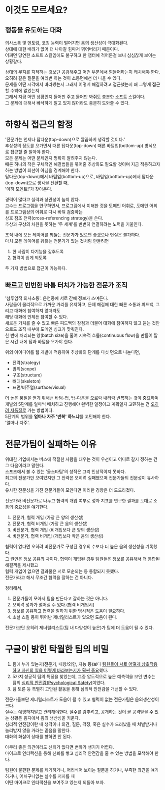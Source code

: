 # 이것도 모르세요?

## 행동을 유도하는 대화

의사소통 및 멘토링, 코칭 능력이 떨어지면 음의 생산성이 극대화된다.<br/>
상대에 대한 배려가 없어 더 나아갈 힘마저 꺾어버리기 때문이다.<br/>
어쩌면 당연한 소프트 스킬임에도 불구하고 한 챕터에 적어둔걸 보니 심심찮게 보이는 상황같다.<br/>

상대의 무지를 지적하는 것보단 공감해주고 어떤 부분에서 힘들어하는지 캐치해야 한다.<br/>
오히려 같은 질문을 여러번 하는 것이 소통면에선 더 나을 수 있다.<br/>
문제를 어떤 시각에서 바라봤는지 그래서 어떻게 해결하려고 접근했는지 왜 그렇게 접근할 수밖에 없었는지<br/>
그래서 지금 어떤 상황인지 들어만 주고 물어만 봐줘도 충분한 소프트 스킬이다.<br/>
그 문제에 대해서 빠삭하게 알고 있지 않더라도 충분히 도와줄 수 있다.<br/>

# 하향식 접근의 함정

'전문가는 언제나 탑다운(top-down)으로 깔끔하게 생각할 것이다.'<br/>
추상성의 정도를 오가면서 때론 탑다운(top-down) 때론 바텀업(bottom-up) 방식으로 접근할 줄 알아야 한다.<br/>
모든 문제는 어떤 문제인지 명확히 알려주지 않는다.<br/>
때론 하나의 작은 구체적인 해결법들을 묶어줄 추상화도 필요할 것이며 지금 적용하고자 하는 방법이 최선이 아님을 경계해야 한다.<br/>
탑다운(top-down)에서 바텀업(bottom-up)으로, 바텀업(bottom-up)에서 탑다운(top-down)으로 생각을 전환할 때,<br/>
'아하 모멘트!'가 찾아온다.<br/>

경력이 많다고 실력과 상관성이 높지 않다.<br/>
고수는 프로그램을 연구하면서, 프로그램에서 이해한 것을 도메인 어휘로, 도메인 어휘를 프로그램상의 어휘로 다시 바꿔 검증하는<br/>
상호 참조 전략(cross-referencing strategy)을 쓴다.<br/>
추상과 구상의 차원을 뜻하는 '두 세계'를 빈번히 연결하려는 노력을 기울인다.<br/>

조직 내에 모든 레이어를 꿰뚫는 전문가가 있으면 좋겠으나 현실은 불가하다.<br/>
마치 모든 레이어를 꿰뚫는 전문가가 있는 것처럼 만들려면
1. 한 사람이 다기능을 갖추도록
2. 협력이 쉽게 되도록<br/>

두 가지 방법으로 접근이 가능하다.

## 빠르고 빈번한 바통 터치가 가능한 전문가 조직

'삼투암적 의사소통'. 은연중에 서로 간에 정보가 스며든다.<br/>
사람들이 물리적으로 가까운 거리를 유지하고, 문제 해결에 대한 빠른 소통과 피드백, 그리고 대화에 참여하지 않더라도<br/>
해당 대화에 언제든 참여할 수 있다.<br/>
새로운 가치를 줄 수 있고 빠른 피드백의 장점과 더불어 대화에 참여하지 않고 듣는 것만으로도 조직 내부에 도메인 싱크가 맞춰진다.<br/>
한 번에 처리되는 양(batch size)을 줄여 지속적 흐름(continuous flow)을 만들어 짧은 시간 내에 탑과 바텀을 오가야 한다.<br/>

위의 아이디어를 웹 개발에 적용하여 추상화의 단게를 다섯 면으로 나눈다면,<br/>

- 전략(strategy)
- 범위(scope)
- 구조(structure)
- 뼈대(skeleton)
- 표면/비주얼(surface/visual)

더 높은 품질을 얻기 위해선 바텀-업, 탑-다운을 오르락 내리락 반복하는 것이 중요하며<br/>
개발의 5단계를 얼마씩 배치하고 진행해야 완벽한 일정이고 계획일지 고민하는 건 <u>오히려 저품질로</u> 가는 방법이다.<br/>
5단계의 범위를 <strong>얼마나 자주 '반복' 하느냐</strong>를 고민해야 한다.<br/>
'얼마나 자주'.<br/>

# 전문가팀이 실패하는 이유

위대한 기업에서는 버스에 적절한 사람을 태우는 것이 우선이고 어디로 갈지 정하는 건 그 다음이라고 말한다.<br/>
스포츠에서 볼 수 있는 '올스타팀'의 성적은 그리 인상적이지 못하다.<br/>
최고의 전문가만 모여있지만 그 전략은 오히려 실패했으며 전문가들의 전문성이 유사하다.<br/>
유사한 전문성을 가진 전문가들이 모인다면 이러한 경향은 더 도드라졌다.<br/>

전문가와 비전문가로 나누고 협력의 개입 여부로 성과 지표를 연구한 결과를 토대로 소통의 중요성을 얘기한다.<br/>
1. 전문가, 협력 개입 (가장 큰 양의 생산성)
2. 전문가, 협력 비개입 (가장 큰 음의 생산성)
3. 비전문가, 협력 개입 (비개입보다 큰 양의 생산성)
4. 비전문가, 협력 비개입 (개입보다 작은 음의 생산성)

협력이 없다면 오히려 비전문가로 구성된 경우의 수보다 더 높은 음의 생산성을 기록했다.<br/>
그 원인은 정보 공유의 차이다. 협력이 개입된 경우 팀원들은 정보를 공유해서 더 통합된 해결책을 제시했고<br/>
협력 개입이 없으면 결과물은 서로 모순되는 등 통합되지 못했다.<br/>
전문가라고 해서 무조건 협력을 잘하는 건 아니다.<br/>

정리해서,<br/>

1. 전문가들이 모아서 팀을 만든다고 잘하는 것은 아니다.
2. 오히려 성과가 떨어질 수 있다.(협력 비개입시)
3. 정보를 공유하고 협력을 잘하기 위한 명시적은 도움이 필요하다.
4. 소셜 스킬 등이 뛰어난 제너럴리스트가 있으면 도움이 된다.

전문가보단 오히려 제너럴리스트(팀 내 다양성이 높은)가 팀에 더 도움이 될 수 있다.<br/>

# 구글이 밝힌 탁월한 팀의 비밀

1. 팀에 누가 있는지(전문가, 내향/외향, 지능 등)보다 <u>팀원들이 서로 어떻게 상호작용하고 자신의 일을 어떻게 바라보는지가 훨씬 중요</u>했다.
2. 5가지 성공적 팀의 특징을 찾았는데, 그중 압도적으로 높은 예측력을 보인 변수는 팀의 <u>심리적 안전감(Psychological Safety)</u>이었다.
3. 팀 토론 등 특별히 고안된 활동을 통해 심리적 안전감을 개선할 수 있다.

전문가들보단 제너럴리스트가 도움이 될 수 있고 협력이 없는 전문가팀은 음의생산성이 크다.<br/>
실수는 예방하지말고 관리해야한다. 실수를 감추려고, 공개하는 것이 곧 공격받을 수 있는 상황은 음지에서 음의 생산성을 키운다.<br/>
심리적 안전감이란 내 생각이나 의견, 질문, 걱정, 혹은 실수가 드러났을 때 처벌받거나 놀리받지 않을 거라는 믿음을 말한다.<br/>
대화의 화살이 상대를 향하면 안 된다.<br/>

아무리 좋은 의견이라도 신뢰가 없다면 변화가 생기기 어렵다.<br/>
마이크로 인터랙션을 통해 신뢰를 쌓고 심리적 안전감을 줄 수 있는 방법을 모색해야 한다.<br/>

팀원이 불편한 문제를 제기하거나, 어리석어 보이는 질문을 하거나, 부족한 의견을 얘기하거나, 어처구니없는 실수를 저지를 때<br/>
어떤 마이크로 인터랙션을 보여주고 있는지 되돌아 보자.<br/>